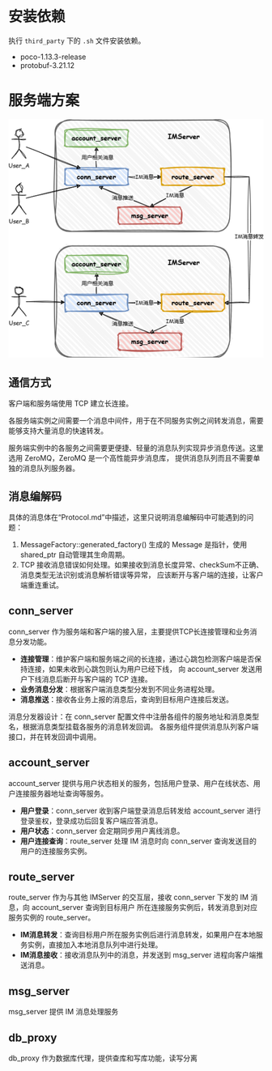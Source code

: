 # 安装依赖

执行 `third_party` 下的 `.sh` 文件安装依赖。

- poco-1.13.3-release
- protobuf-3.21.12

# 服务端方案

![](./img/server.drawio.png)

## 通信方式

客户端和服务端使用 TCP 建立长连接。

各服务端实例之间需要一个消息中间件，用于在不同服务实例之间转发消息，需要能够支持大量消息的快速转发。

服务端实例中的各服务之间需要更便捷、轻量的消息队列实现异步消息传送。这里选用 ZeroMQ，ZeroMQ 是一个高性能异步消息库，
提供消息队列而且不需要单独的消息队列服务器。

## 消息编解码

具体的消息体在“Protocol.md”中描述，这里只说明消息编解码中可能遇到的问题：
1. MessageFactory::generated_factory() 生成的 Message 是指针，使用 shared_ptr<Message> 自动管理其生命周期。
2. TCP 接收消息错误如何处理。如果接收到消息长度异常、checkSum不正确、消息类型无法识别或消息解析错误等异常，
应该断开与客户端的连接，让客户端重连重试。

## conn_server

conn_server 作为服务端和客户端的接入层，主要提供TCP长连接管理和业务消息分发功能。

- **连接管理**：维护客户端和服务端之间的长连接，通过心跳包检测客户端是否保持连接，如果未收到心跳包则认为用户已经下线，
向 account_server 发送用户下线消息后断开与客户端的 TCP 连接。
- **业务消息分发**：根据客户端消息类型分发到不同业务进程处理。
- **消息推送**：接收各业务上报的消息后，查询到目标用户连接后发送。

消息分发器设计：在 conn_server 配置文件中注册各组件的服务地址和消息类型名，根据消息类型挂载各服务的消息转发回调。
各服务组件提供消息队列客户端接口，并在转发回调中调用。

## account_server

account_server 提供与用户状态相关的服务，包括用户登录、用户在线状态、用户连接服务器地址查询等服务。

- **用户登录**：conn_server 收到客户端登录消息后转发给 account_server 进行登录鉴权，登录成功后回复客户端应答消息。
- **用户状态**：conn_server 会定期同步用户离线消息。
- **用户连接查询**：route_server 处理 IM 消息时向 conn_server 查询发送目的用户的连接服务实例。

## route_server

route_server 作为与其他 IMServer 的交互层，接收 conn_server 下发的 IM 消息，向 account_server 查询到目标用户
所在连接服务实例后，转发消息到对应服务实例的 route_server。

- **IM消息转发**：查询目标用户所在服务实例后进行消息转发，如果用户在本地服务实例，直接加入本地消息队列中进行处理。
- **IM消息接收**：接收消息队列中的消息，并发送到 msg_server 进程向客户端推送消息。

## msg_server

msg_server 提供 IM 消息处理服务

## db_proxy

db_proxy 作为数据库代理，提供查库和写库功能，读写分离